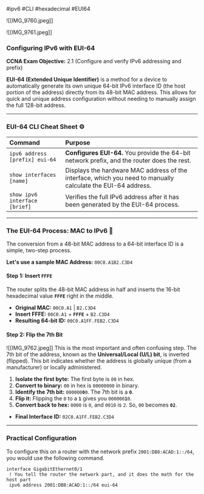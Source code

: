 #ipv6 #CLI #hexadecimal #EUI64

![[IMG_9760.jpeg]]

![[IMG_9761.jpeg]]

### Configuring IPv6 with EUI-64

**CCNA Exam Objective:** 2.1 (Configure and verify IPv6 addressing and prefix)

**EUI-64 (Extended Unique Identifier)** is a method for a device to automatically generate its own unique 64-bit IPv6 interface ID (the host portion of the address) directly from its 48-bit MAC address. This allows for quick and unique address configuration without needing to manually assign the full 128-bit address.

***

### EUI-64 CLI Cheat Sheet ⚙️

| Command                        | Purpose                                                                                                      |
| :----------------------------- | :----------------------------------------------------------------------------------------------------------- |
| `ipv6 address [prefix] eui-64` | **Configures EUI-64.** You provide the 64-bit network prefix, and the router does the rest.                  |
| `show interfaces [name]`       | Displays the hardware MAC address of the interface, which you need to manually calculate the EUI-64 address. |
| `show ipv6 interface [brief]`  | Verifies the full IPv6 address after it has been generated by the EUI-64 process.                            |

***

### The EUI-64 Process: MAC to IPv6 📝

The conversion from a 48-bit MAC address to a 64-bit interface ID is a simple, two-step process.

**Let's use a sample MAC Address:** `00C0.A1B2.C3D4`

#### **Step 1: Insert `FFFE`**
The router splits the 48-bit MAC address in half and inserts the 16-bit hexadecimal value **`FFFE`** right in the middle.

* **Original MAC:** `00C0.A1` | `B2.C3D4`
* **Insert FFFE:** `00C0.A1` + **`FFFE`** + `B2.C3D4`
* **Resulting 64-bit ID:** `00C0.A1FF.FEB2.C3D4`

#### **Step 2: Flip the 7th Bit**
![[IMG_9762.jpeg]]
This is the most important and often confusing step. The 7th bit of the address, known as the **Universal/Local (U/L) bit**, is inverted (flipped). This bit indicates whether the address is globally unique (from a manufacturer) or locally administered.

1.  **Isolate the first byte:** The first byte is `00` in hex.
2.  **Convert to binary:** `00` in hex is `00000000` in binary.
3.  **Identify the 7th bit:** `000000`**`0`**`0`. The 7th bit is a **`0`**.
4.  **Flip it:** Flipping the `0` to a **`1`** gives you `000000`**`1`**`0`.
5.  **Convert back to hex:** `0000` is `0`, and `0010` is `2`. So, `00` becomes **`02`**.

* **Final Interface ID:** `02C0.A1FF.FEB2.C3D4`

***

### Practical Configuration

To configure this on a router with the network prefix `2001:DB8:ACAD:1::/64`, you would use the following command.

```cisco
interface GigabitEthernet0/1
 ! You tell the router the network part, and it does the math for the host part
 ipv6 address 2001:DB8:ACAD:1::/64 eui-64
